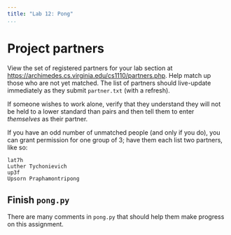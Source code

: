 ```yaml
---
title: "Lab 12: Pong"
...
```



# Project partners

View the set of registered partners for your lab section at
<https://archimedes.cs.virginia.edu/cs1110/partners.php>.
Help match up those who are not yet matched.
The list of partners should live-update immediately as they submit `partner.txt` (with a refresh).

If someone wishes to work alone, verify that they understand they will not be held to a lower standard than pairs and then tell them to enter *themselves* as their partner.

If you have an odd number of unmatched people (and only if you do),
you can grant permission for one group of 3; have them each list two partners, like so:

    lat7h
    Luther Tychonievich
    up3f
    Upsorn Praphamontripong

## Finish `pong.py`

There are many comments in `pong.py` that should help them make progress on this assignment.

